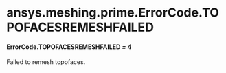 <a id="ansys-meshing-prime-errorcode-topofacesremeshfailed"></a>

# ansys.meshing.prime.ErrorCode.TOPOFACESREMESHFAILED

<a id="ansys.meshing.prime.ErrorCode.TOPOFACESREMESHFAILED"></a>

#### ErrorCode.TOPOFACESREMESHFAILED *= 4*

Failed to remesh topofaces.

<!-- !! processed by numpydoc !! -->
